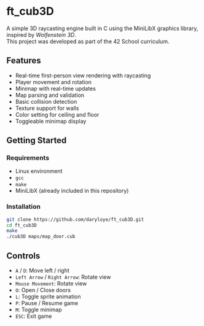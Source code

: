 # ft_cub3D

A simple 3D raycasting engine built in C using the MiniLibX graphics library, inspired by *Wolfenstein 3D*.  
This project was developed as part of the 42 School curriculum.

## Features
- Real-time first-person view rendering with raycasting
- Player movement and rotation
- Minimap with real-time updates
- Map parsing and validation
- Basic collision detection
- Texture support for walls
- Color setting for ceiling and floor
- Toggleable minimap display

## Getting Started

### Requirements
- Linux environment
- `gcc`
- `make`
- MiniLibX (already included in this repository)

### Installation
```bash
git clone https://github.com/daryloye/ft_cub3D.git
cd ft_cub3D
make
./cub3D maps/map_door.cub
```

## Controls

- `A` / `D`: Move left / right
- `Left Arrow` / `Right Arrow`: Rotate view
- `Mouse Movement`: Rotate view
- `O`: Open / Close doors
- `L`: Toggle sprite animation
- `P`: Pause / Resume game
- `M`: Toggle minimap
- `ESC`: Exit game
